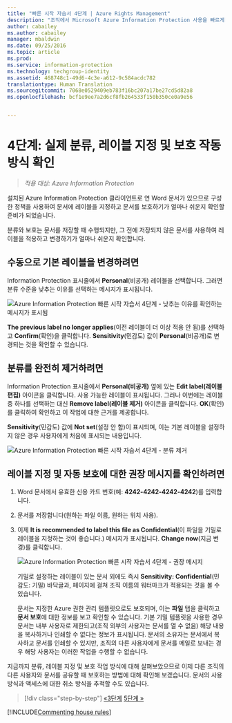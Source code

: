 ```yaml
---
title: "빠른 시작 자습서 4단계 | Azure Rights Management"
description: "조직에서 Microsoft Azure Information Protection 사용을 빠르게 시작하는 방법을 확인할 수 있는 소개 자습서의 3단계로 약 30분 만에 완료해야 합니다."
author: cabailey
ms.author: cabailey
manager: mbaldwin
ms.date: 09/25/2016
ms.topic: article
ms.prod: 
ms.service: information-protection
ms.technology: techgroup-identity
ms.assetid: 468748c1-49d6-4c3e-a612-9c584acdc782
translationtype: Human Translation
ms.sourcegitcommit: 7068e0529409eb783f16bc207a17be27cd5d82a8
ms.openlocfilehash: bcf1e9ee7a2d6cf8fb264533f150b350ce0a9e56


---
```


# <a name="step-4-see-classification-labeling-and-protection-in-action"></a>4단계: 실제 분류, 레이블 지정 및 보호 작동 방식 확인 

>*적용 대상: Azure Information Protection*

설치된 Azure Information Protection 클라이언트로 연 Word 문서가 있으므로 구성한 정책을 사용하여 문서에 레이블을 지정하고 문서를 보호하기가 얼마나 쉬운지 확인할 준비가 되었습니다.

분류와 보호는 문서를 저장할 때 수행되지만, 그 전에 저장되지 않은 문서를 사용하여 레이블을 적용하고 변경하기가 얼마나 쉬운지 확인합니다.

## <a name="to-manually-change-our-default-label"></a>수동으로 기본 레이블을 변경하려면

Information Protection 표시줄에서 **Personal**(비공개) 레이블을 선택합니다. 그러면 분류 수준을 낮추는 이유를 선택하는 메시지가 표시됩니다.

![Azure Information Protection 빠른 시작 자습서 4단계 - 낮추는 이유를 확인하는 메시지가 표시됨](../media/info-protect-lower-justification.png)

**The previous label no longer applies**(이전 레이블이 더 이상 적용 안 됨)를 선택하고 **Confirm**(확인)을 클릭합니다. **Sensitivity**(민감도) 값이 **Personal**(비공개)로 변경되는 것을 확인할 수 있습니다.

## <a name="to-remove-the-classification-completely"></a>분류를 완전히 제거하려면

Information Protection 표시줄에서 **Personal(비공개)** 옆에 있는 **Edit label(레이블 편집)** 아이콘을 클릭합니다. 사용 가능한 레이블이 표시됩니다. 그러나 이번에는 레이블 중 하나를 선택하는 대신 **Remove label(레이블 제거)** 아이콘을 클릭합니다. **OK**(확인)를 클릭하여 확인하고 이 작업에 대한 근거를 제공합니다.  

**Sensitivity**(민감도) 값에 **Not set**(설정 안 함)이 표시되며, 이는 기본 레이블을 설정하지 않은 경우 사용자에게 처음에 표시되는 내용입니다.

![Azure Information Protection 빠른 시작 자습서 4단계 - 분류 제거](../media/sensitivity-not-set.png)


## <a name="to-see-a-recommendation-prompt-for-labeling-and-automatic-protection"></a>레이블 지정 및 자동 보호에 대한 권장 메시지를 확인하려면

1. Word 문서에서 유효한 신용 카드 번호(예: **4242-4242-4242-4242**)를 입력합니다. 

2. 문서를 저장합니다(원하는 파일 이름, 원하는 위치 사용). 

3. 이제 **It is recommended to label this file as Confidential**(이 파일을 기밀로 레이블을 지정하는 것이 좋습니다.) 메시지가 표시됩니다. **Change now**(지금 변경)를 클릭합니다.

    ![Azure Information Protection 빠른 시작 자습서 4단계 - 권장 메시지](../media/change-now.png)

    기밀로 설정하는 레이블이 있는 문서 외에도 즉시 **Sensitivity: Confidential**(민감도: 기밀) 바닥글과, 페이지에 걸쳐 조직 이름의 워터마크가 적용되는 것을 볼 수 있습니다. 

    문서는 지정한 Azure 권한 관리 템플릿으로도 보호되며, 이는 **파일** 탭을 클릭하고 **문서 보호**에 대한 정보를 보고 확인할 수 있습니다. 기본 기밀 템플릿을 사용한 경우 문서는 내부 사용자로 제한되고(조직 외부의 사용자는 문서를 열 수 없음) 해당 내용을 복사하거나 인쇄할 수 없다는 정보가 표시됩니다. 문서의 소유자는 문서에서 복사하고 문서를 인쇄할 수 있지만, 조직의 다른 사용자에게 문서를 메일로 보내는 경우 해당 사용자는 이러한 작업을 수행할 수 없습니다.

지금까지 분류, 레이블 지정 및 보호 작업 방식에 대해 살펴보았으므로 이제 다른 조직의 다른 사용자와 문서를 공유할 때 보호하는 방법에 대해 확인해 보겠습니다. 문서의 사용 방식과 액세스에 대한 취소 방식을 추적할 수도 있습니다.

>[!div class="step-by-step"]
[&#171;3단계](infoprotect-tutorial-step3.md)
[5단계 &#187;](infoprotect-tutorial-step5.md)

[!INCLUDE[Commenting house rules](../includes/houserules.md)]


<!--HONumber=Jan17_HO2-->


